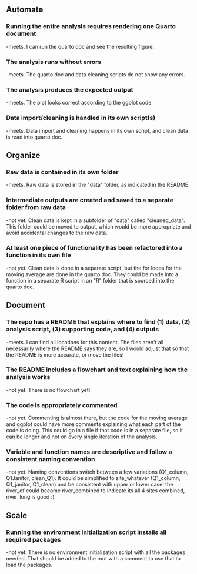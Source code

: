 ## Automate
### Running the entire analysis requires rendering one Quarto document
-meets. I can run the quarto doc and see the resulting figure.

### The analysis runs without errors
-meets. The quarto doc and data cleaning scripts do not show any errors.

### The analysis produces the expected output
-meets. The plot looks correct according to the ggplot code.

### Data import/cleaning is handled in its own script(s)
-meets. Data import and cleaning happens in its own script, and clean data is read into quarto doc.

## Organize
### Raw data is contained in its own folder
-meets. Raw data is stored in the "data" folder, as indicated in the README.

### Intermediate outputs are created and saved to a separate folder from raw data
-not yet. Clean data is kept in a subfolder of "data" called "cleaned_data". This folder could be moved to output, which would be more appropriate and avoid accidental changes to the raw data.

### At least one piece of functionality has been refactored into a function in its own file
-not yet. Clean data is done in a separate script, but the for loops for the moving average are done in the quarto doc. They could be made into a function in a separate R script in an "R" folder that is sourced into the quarto doc.

## Document
### The repo has a README that explains where to find (1) data, (2) analysis script, (3) supporting code, and (4) outputs
-meets. I can find all locations for this content. The files aren't all necessarily where the README says they are, so I would adjust that so that the README is more accurate, or move the files!

### The README includes a flowchart and text explaining how the analysis works
-not yet. There is no flowchart yet!

### The code is appropriately commented
-not yet. Commenting is almost there, but the code for the moving average and ggplot could have more comments explaining what each part of the code is doing. This could go in a file if that code is in a separate file, so it can be longer and not on every single iteration of the analysis.

### Variable and function names are descriptive and follow a consistent naming convention
-not yet. Naming conventions switch between a few variations (Q1_column, Q1Janitor, clean_Q1). It could be simplified to site_whatever (Q1_column, Q1_janitor, Q1_clean) and be consistent with upper or lower case! the river_df could become river_combined to indicate its all 4 sites combined, river_long is good :)

## Scale
### Running the environment initialization script installs all required packages
-not yet. There is no environment initialization script with all the packages needed. That should be added to the root with a comment to use that to load the packages.